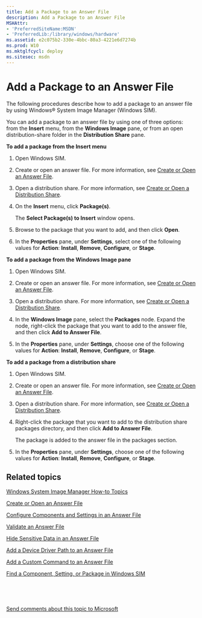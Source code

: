 ```yaml
---
title: Add a Package to an Answer File
description: Add a Package to an Answer File
MSHAttr:
- 'PreferredSiteName:MSDN'
- 'PreferredLib:/library/windows/hardware'
ms.assetid: e2c075b2-330e-4bbc-80a3-4221e6d7274b
ms.prod: W10
ms.mktglfcycl: deploy
ms.sitesec: msdn
---
```


# Add a Package to an Answer File


The following procedures describe how to add a package to an answer file by using Windows® System Image Manager (Windows SIM).

You can add a package to an answer file by using one of three options: from the **Insert** menu, from the **Windows Image** pane, or from an open distribution-share folder in the **Distribution Share** pane.

**To add a package from the Insert menu**

1.  Open Windows SIM.

2.  Create or open an answer file. For more information, see [Create or Open an Answer File](create-or-open-an-answer-file.md).

3.  Open a distribution share. For more information, see [Create or Open a Distribution Share](create-or-open-a-distribution-share.md).

4.  On the **Insert** menu, click **Package(s)**.

    The **Select Package(s) to Insert** window opens.

5.  Browse to the package that you want to add, and then click **Open**.

6.  In the **Properties** pane, under **Settings**, select one of the following values for **Action**: **Install**, **Remove**, **Configure**, or **Stage**.

**To add a package from the Windows Image pane**

1.  Open Windows SIM.

2.  Create or open an answer file. For more information, see [Create or Open an Answer File](create-or-open-an-answer-file.md).

3.  Open a distribution share. For more information, see [Create or Open a Distribution Share](create-or-open-a-distribution-share.md).

4.  In the **Windows Image** pane, select the **Packages** node. Expand the node, right-click the package that you want to add to the answer file, and then click **Add to Answer File**.

5.  In the **Properties** pane, under **Settings**, choose one of the following values for **Action**: **Install**, **Remove**, **Configure**, or **Stage**.

**To add a package from a distribution share**

1.  Open Windows SIM.

2.  Create or open an answer file. For more information, see [Create or Open an Answer File](create-or-open-an-answer-file.md).

3.  Open a distribution share. For more information, see [Create or Open a Distribution Share](create-or-open-a-distribution-share.md).

4.  Right-click the package that you want to add to the distribution share packages directory, and then click **Add to Answer File**.

    The package is added to the answer file in the packages section.

5.  In the **Properties** pane, under **Settings**, choose one of the following values for **Action**: **Install**, **Remove**, **Configure**, or **Stage**.

## Related topics


[Windows System Image Manager How-to Topics](windows-system-image-manager-how-to-topics.md)

[Create or Open an Answer File](create-or-open-an-answer-file.md)

[Configure Components and Settings in an Answer File](configure-components-and-settings-in-an-answer-file.md)

[Validate an Answer File](validate-an-answer-file.md)

[Hide Sensitive Data in an Answer File](hide-sensitive-data-in-an-answer-file.md)

[Add a Device Driver Path to an Answer File](add-a-device-driver-path-to-an-answer-file.md)

[Add a Custom Command to an Answer File](add-a-custom-command-to-an-answer-file.md)

[Find a Component, Setting, or Package in Windows SIM](find-a-component-setting-or-package-in-windows-sim.md)

 

 

[Send comments about this topic to Microsoft](mailto:wsddocfb@microsoft.com?subject=Documentation%20feedback%20%5Bp_wsim\p_wsim%5D:%20Add%20a%20Package%20to%20an%20Answer%20File%20%20RELEASE:%20%2810/17/2016%29&body=%0A%0APRIVACY%20STATEMENT%0A%0AWe%20use%20your%20feedback%20to%20improve%20the%20documentation.%20We%20don't%20use%20your%20email%20address%20for%20any%20other%20purpose,%20and%20we'll%20remove%20your%20email%20address%20from%20our%20system%20after%20the%20issue%20that%20you're%20reporting%20is%20fixed.%20While%20we're%20working%20to%20fix%20this%20issue,%20we%20might%20send%20you%20an%20email%20message%20to%20ask%20for%20more%20info.%20Later,%20we%20might%20also%20send%20you%20an%20email%20message%20to%20let%20you%20know%20that%20we've%20addressed%20your%20feedback.%0A%0AFor%20more%20info%20about%20Microsoft's%20privacy%20policy,%20see%20http://privacy.microsoft.com/en-us/default.aspx. "Send comments about this topic to Microsoft")





